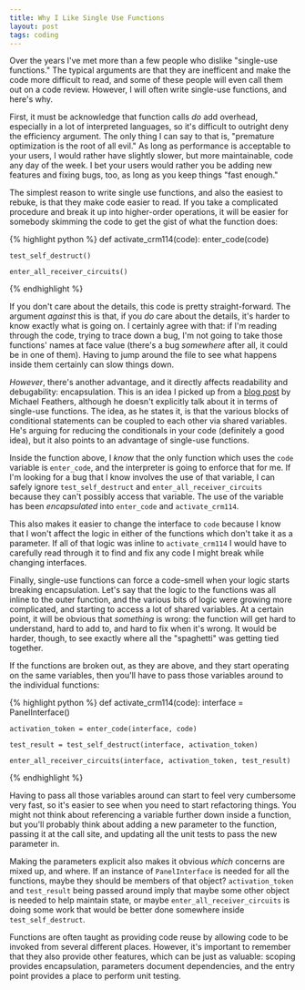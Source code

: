```yaml
---
title: Why I Like Single Use Functions
layout: post
tags: coding
---
```


Over the years I've met more than a few people who dislike "single-use
functions." The typical arguments are that they are inefficent and
make the code more difficult to read, and some of these people will
even call them out on a code review. However, I will often write
single-use functions, and here's why.

First, it must be acknowledge that function calls *do* add overhead,
especially in a lot of interpreted languages, so it's difficult to
outright deny the efficiency argument. The only thing I can say to
that is, "premature optimization is the root of all evil." As long as
performance is acceptable to your users, I would rather have slightly
slower, but more maintainable, code any day of the week. I bet your
users would rather you be adding new features and fixing bugs, too, as
long as you keep things "fast enough."

The simplest reason to write single use functions, and also the
easiest to rebuke, is that they make code easier to read. If you take
a complicated procedure and break it up into higher-order operations,
it will be easier for somebody skimming the code to get the gist of
what the function does:

{% highlight python %}
def activate_crm114(code):
    enter_code(code)

    test_self_destruct()

    enter_all_receiver_circuits()
{% endhighlight %}

If you don't care about the details, this code is pretty
straight-forward. The argument *against* this is that, if you *do*
care about the details, it's harder to know exactly what is going
on. I certainly agree with that: if I'm reading through the code,
trying to trace down a bug, I'm not going to take those functions'
names at face value (there's a bug *somewhere* after all, it could be
in one of them). Having to jump around the file to see what happens
inside them certainly can slow things down.

*However*, there's another advantage, and it directly affects
readability and debugability: encapsulation. This is an idea I picked
up from a
[blog post](http://michaelfeathers.typepad.com/michael_feathers_blog/2013/11/unconditional-programming.html)
by Michael Feathers, although he doesn't explicitly talk about it in
terms of single-use functions. The idea, as he states it, is that the
various blocks of conditional statements can be coupled to each other
via shared variables. He's arguing for reducing the conditionals in
your code (definitely a good idea), but it also points to an advantage
of single-use functions.

Inside the function above, I *know* that the only function which uses
the `code` variable is `enter_code`, and the interpreter is going to
enforce that for me. If I'm looking for a bug that I know involves the
use of that variable, I can safely ignore `test_self_destruct` and
`enter_all_receiver_circuits` because they can't possibly access that
variable. The use of the variable has been *encapsulated* into
`enter_code` and `activate_crm114`.

This also makes it easier to change the interface to `code` because I
know that I won't affect the logic in either of the functions which
don't take it as a parameter. If all of that logic was inline to
`activate_crm114` I would have to carefully read through it to find
and fix any code I might break while changing interfaces.

Finally, single-use functions can force a code-smell when your logic
starts breaking encapsulation. Let's say that the logic to the
functions was all inline to the outer function, and the various bits
of logic were growing more complicated, and starting to access a lot
of shared variables. At a certain point, it will be obvious that
*something* is wrong: the function will get hard to understand, hard
to add to, and hard to fix when it's wrong. It would be harder,
though, to see exactly where all the "spaghetti" was getting tied
together.

If the functions are broken out, as they are above, and they start
operating on the same variables, then you'll have to pass those
variables around to the individual functions:

{% highlight python %}
def activate_crm114(code):
    interface = PanelInterface()
	
    activation_token = enter_code(interface, code)

    test_result = test_self_destruct(interface, activation_token)

    enter_all_receiver_circuits(interface, activation_token, test_result)
{% endhighlight %}

Having to pass all those variables around can start to feel very
cumbersome very fast, so it's easier to see when you need to start
refactoring things. You might not think about referencing a variable
further down inside a function, but you'll probably think about adding
a new parameter to the function, passing it at the call site, and
updating all the unit tests to pass the new parameter in.

Making the parameters explicit also makes it obvious *which* concerns
are mixed up, and where. If an instance of `PanelInterface` is needed
for all the functions, maybe they should be members of that object?
`activation_token` and `test_result` being passed around imply that
maybe some other object is needed to help maintain state, or maybe
`enter_all_receiver_circuits` is doing some work that would be better
done somewhere inside `test_self_destruct`.

Functions are often taught as providing code reuse by allowing code to
be invoked from several different places. However, it's important to
remember that they also provide other features, which can be just as
valuable: scoping provides encapsulation, parameters document
dependencies, and the entry point provides a place to perform unit
testing.
